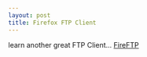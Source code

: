 ```yaml
---
layout: post
title: Firefox FTP Client
---
```


learn another great FTP Client... [FireFTP](http://fireftp.mozdev.org/)

